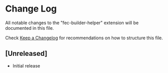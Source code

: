 # Change Log

All notable changes to the "fec-builder-helper" extension will be documented in this file.

Check [Keep a Changelog](http://keepachangelog.com/) for recommendations on how to structure this file.

## [Unreleased]

- Initial release